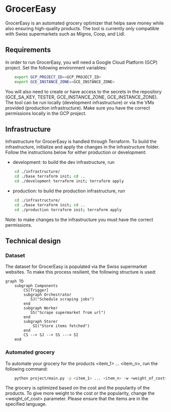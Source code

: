 # GrocerEasy

GrocerEasy is an automated grocery optimizer that helps save money while also ensuring high-quality products. The tool is currently only compatible with Swiss supermarkets such as Migros, Coop, and Lidl.

## Requirements

In order to run GrocerEasy, you will need a Google Cloud Platform (GCP) project. Set the following environment variables:

```bash
    export GCP_PROJECT_ID=<GCP_PROJECT_ID>
    export GCE_INSTANCE_ZONE=<GCE_INSTANCE_ZONE>
```

You will also need to create or have access to the secrets in the repository (GCE_SA_KEY, TESTER, GCE_INSTANCE_ZONE, GCE_INSTANCE_ZONE). The tool can be run locally (development infrastructure) or via the VMs provided (production infrastructure). Make sure you have the correct permissions locally in the GCP project.

## Infrastructure

Infrastructure for GrocerEasy is handled through Terraform. To build the infrastructure, initialize and apply the changes in the infrastructure folder. Follow the instructions below for either production or development:

- development: to build the dev infrastructure, run
```bash
    cd ./infrastructure/
    cd ./base terraform init; cd ..
    cd ./development terraform init; terraform apply
```

- production: to build the production infrastructure, run
```bash
    cd ./infrastructure/
    cd ./base terraform init; cd ..
    cd ./production terraform init; terraform apply
```
Note: to make changes to the infrastructure you must have the correct permissions.

## Technical design

### Dataset

The dataset for GrocerEasy is populated via the Swiss supermarket websites. To make this process resilient, the following structure is used:
```mermaid
graph TD
    subgraph Components
        CS[Trigger]
        subgraph Orchestrator
           SJ("Schedule scraping jobs")          
        end
        subgraph Worker
           SS("Scrape supermarket from url")
        end
        subgraph Storer
            SI("Store items fetched")
        end
        CS --> SJ --> SS ---> SI
    end
```

### Automated grocery

To automate your grocery for the products <item_1> ... <item_n>, run the following command:

```bash
    python project/main.py -p <item_1> ... <item_n> -w <weight_of_cost> -l <language>
```

The grocery is optimized based on the cost and the popularity of the products. To give more weight to the cost or the popularity, change the <weight_of_cost> parameter. Please ensure that the items are in the specified language.